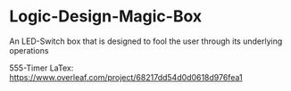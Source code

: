 # Logic-Design-Magic-Box
An LED-Switch box that is designed to fool the user through its underlying operations 

555-Timer LaTex: https://www.overleaf.com/project/68217dd54d0d0618d976fea1